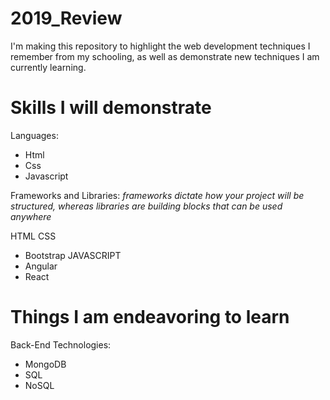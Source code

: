 # 2019_Review
I'm making this repository to highlight the web development techniques I remember from my schooling, as well as demonstrate new techniques I am currently learning. 

# Skills I will demonstrate
Languages:
 - Html
 - Css
 - Javascript
 
Frameworks and Libraries:
*frameworks dictate how your project will be structured, whereas libraries are building blocks that can be used anywhere*

HTML
CSS
 - Bootstrap
JAVASCRIPT
 - Angular
 - React


# Things I am endeavoring to learn
Back-End Technologies:
- MongoDB
- SQL
- NoSQL
